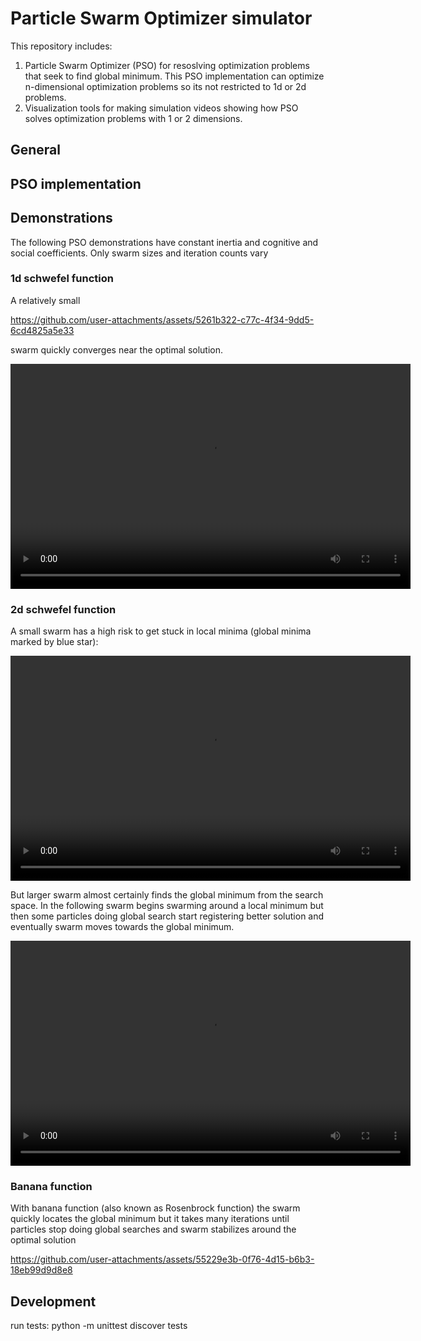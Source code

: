 ﻿# Particle Swarm Optimizer simulator

This repository includes:

1. Particle Swarm Optimizer (PSO) for resoslving optimization problems that seek to find global minimum. This PSO implementation can optimize n-dimensional optimization problems so its not restricted to 1d or 2d problems.
2. Visualization tools for making simulation videos showing how PSO solves optimization problems with 1 or 2 dimensions.

## General

## PSO implementation

## Demonstrations

The following PSO demonstrations have constant inertia and cognitive and social coefficients. Only swarm sizes and iteration counts vary

### 1d schwefel function

A relatively small

https://github.com/user-attachments/assets/5261b322-c77c-4f34-9dd5-6cd4825a5e33

 swarm quickly converges near the optimal solution.

<video width="640" height="360"  controls autoplay loop>
  <source src="resources/1d_schwefel.mp4" type="video/mp4">
  Your browser does not support the video tag.
</video>

### 2d schwefel function

A small swarm has a high risk to get stuck in local minima (global minima marked by blue star):

<video width="640" height="360"  controls autoplay loop>
  <source src="resources/2d_schwefel_function_stuck.mp4" type="video/mp4">
  Your browser does not support the video tag.
</video>

But larger swarm almost certainly finds the global minimum from the search space. In the following swarm begins swarming around a local minimum but then some particles doing global search start registering better solution and eventually swarm moves towards the global minimum.

<video width="640" height="360"  controls autoplay loop>
  <source src="resources/2d_schwefel_function_100_particles.mp4" type="video/mp4">
  Your browser does not support the video tag.
</video>

### Banana function

With banana function (also known as Rosenbrock function) the swarm quickly locates the global minimum but it takes many iterations until particles stop doing global searches and swarm stabilizes around the optimal solution

https://github.com/user-attachments/assets/55229e3b-0f76-4d15-b6b3-18eb99d9d8e8

## Development

run tests:
python -m unittest discover tests
